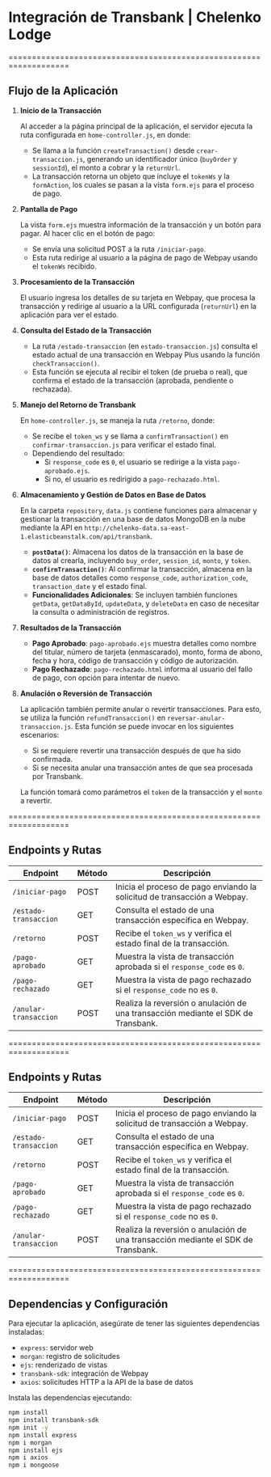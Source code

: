 # Integración de Transbank | Chelenko Lodge

===================================================================

## Flujo de la Aplicación

1. **Inicio de la Transacción**

   Al acceder a la página principal de la aplicación, el servidor ejecuta la ruta configurada en `home-controller.js`, en donde:

   - Se llama a la función `createTransaction()` desde `crear-transaccion.js`, generando un identificador único (`buyOrder` y `sessionId`), el monto a cobrar y la `returnUrl`.
   - La transacción retorna un objeto que incluye el `tokenWs` y la `formAction`, los cuales se pasan a la vista `form.ejs` para el proceso de pago.

2. **Pantalla de Pago**

   La vista `form.ejs` muestra información de la transacción y un botón para pagar. Al hacer clic en el botón de pago:

   - Se envía una solicitud POST a la ruta `/iniciar-pago`.
   - Esta ruta redirige al usuario a la página de pago de Webpay usando el `tokenWs` recibido.

3. **Procesamiento de la Transacción**

   El usuario ingresa los detalles de su tarjeta en Webpay, que procesa la transacción y redirige al usuario a la URL configurada (`returnUrl`) en la aplicación para ver el estado.

4. **Consulta del Estado de la Transacción**

   - La ruta `/estado-transaccion` (en `estado-transaccion.js`) consulta el estado actual de una transacción en Webpay Plus usando la función `checkTransaccion()`.
   - Esta función se ejecuta al recibir el token (de prueba o real), que confirma el estado de la transacción (aprobada, pendiente o rechazada).

5. **Manejo del Retorno de Transbank**

   En `home-controller.js`, se maneja la ruta `/retorno`, donde:
   
   - Se recibe el `token_ws` y se llama a `confirmTransaction()` en `confirmar-transaccion.js` para verificar el estado final.
   - Dependiendo del resultado:
     - Si `response_code` es `0`, el usuario se redirige a la vista `pago-aprobado.ejs`.
     - Si no, el usuario es redirigido a `pago-rechazado.html`.

6. **Almacenamiento y Gestión de Datos en Base de Datos**

   En la carpeta `repository`, `data.js` contiene funciones para almacenar y gestionar la transacción en una base de datos MongoDB en la nube mediante la API en `http://chelenko-data.sa-east-1.elasticbeanstalk.com/api/transbank`.

   - **`postData()`**: Almacena los datos de la transacción en la base de datos al crearla, incluyendo `buy_order`, `session_id`, `monto`, y `token`.
   - **`confirmTransaction()`**: Al confirmar la transacción, almacena en la base de datos detalles como `response_code`, `authorization_code`, `transaction_date` y el estado final.
   - **Funcionalidades Adicionales**: Se incluyen también funciones `getData`, `getDataById`, `updateData`, y `deleteData` en caso de necesitar la consulta o administración de registros.

7. **Resultados de la Transacción**

   - **Pago Aprobado**: `pago-aprobado.ejs` muestra detalles como nombre del titular, número de tarjeta (enmascarado), monto, forma de abono, fecha y hora, código de transacción y código de autorización.
   - **Pago Rechazado**: `pago-rechazado.html` informa al usuario del fallo de pago, con opción para intentar de nuevo.

8. **Anulación o Reversión de Transacción**

   La aplicación también permite anular o revertir transacciones. Para esto, se utiliza la función `refundTransaccion()` en `reversar-anular-transaccion.js`. Esta función se puede invocar en los siguientes escenarios:

   - Si se requiere revertir una transacción después de que ha sido confirmada.
   - Si se necesita anular una transacción antes de que sea procesada por Transbank.

   La función tomará como parámetros el `token` de la transacción y el `monto` a revertir.
  
===================================================================

## Endpoints y Rutas

| Endpoint             | Método | Descripción                                                                 |
|----------------------|--------|-----------------------------------------------------------------------------|
| `/iniciar-pago`      | POST   | Inicia el proceso de pago enviando la solicitud de transacción a Webpay.    |
| `/estado-transaccion`| GET    | Consulta el estado de una transacción específica en Webpay.                 |
| `/retorno`           | POST   | Recibe el `token_ws` y verifica el estado final de la transacción.          |
| `/pago-aprobado`     | GET    | Muestra la vista de transacción aprobada si el `response_code` es `0`.      |
| `/pago-rechazado`    | GET    | Muestra la vista de pago rechazado si el `response_code` no es `0`.         |
| `/anular-transaccion`| POST   | Realiza la reversión o anulación de una transacción mediante el SDK de Transbank.|

===================================================================

## Endpoints y Rutas

| Endpoint             | Método | Descripción                                                                 |
|----------------------|--------|-----------------------------------------------------------------------------|
| `/iniciar-pago`      | POST   | Inicia el proceso de pago enviando la solicitud de transacción a Webpay.    |
| `/estado-transaccion`| GET    | Consulta el estado de una transacción específica en Webpay.                 |
| `/retorno`           | POST   | Recibe el `token_ws` y verifica el estado final de la transacción.          |
| `/pago-aprobado`     | GET    | Muestra la vista de transacción aprobada si el `response_code` es `0`.      |
| `/pago-rechazado`    | GET    | Muestra la vista de pago rechazado si el `response_code` no es `0`.         |
| `/anular-transaccion`| POST   | Realiza la reversión o anulación de una transacción mediante el SDK de Transbank.|

===================================================================

## Dependencias y Configuración

Para ejecutar la aplicación, asegúrate de tener las siguientes dependencias instaladas:

- `express`: servidor web
- `morgan`: registro de solicitudes
- `ejs`: renderizado de vistas
- `transbank-sdk`: integración de Webpay
- `axios`: solicitudes HTTP a la API de la base de datos

Instala las dependencias ejecutando:

```bash
npm install
npm install transbank-sdk 
npm init -y
npm install express
npm i morgan
npm install ejs
npm i axios
npm i mongoose